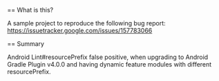 == What is this?

A sample project to reproduce the following bug report: https://issuetracker.google.com/issues/157783066

== Summary

Android Lint#resourcePrefix false positive, when upgrading to Android Gradle Plugin v4.0.0 and having dynamic feature modules with different resourcePrefix.